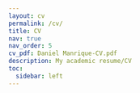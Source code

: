 ```yaml
---
layout: cv
permalink: /cv/
title: CV
nav: true
nav_order: 5
cv_pdf: Daniel Manrique-CV.pdf
description: My academic resume/CV
toc:
  sidebar: left
---
```

